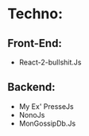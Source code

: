 <h1>Techno:</h1>
<h2>Front-End:</h2>
<ul>
  <li>React-2-bullshit.Js</li>
</ul>

<h2>Backend:</h2>
<ul>
  <li>
My Ex' PresseJs</li>
  <li>
NonoJs</li>
  <li>
MonGossipDb.Js</li>
</ul>
